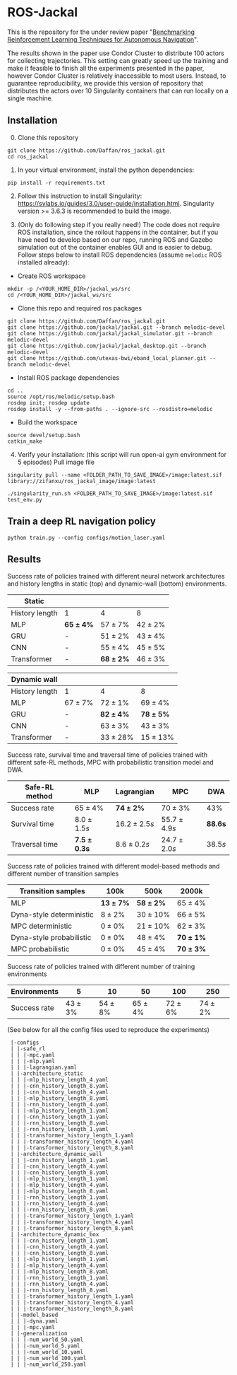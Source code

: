 # ROS-Jackal
This is the repository for the under review paper "[Benchmarking Reinforcement Learning Techniques for Autonomous Navigation]()".

The results shown in the paper use Condor Cluster to distribute 100 actors for collecting trajectories. This setting can greatly speed up the training and make it feasible to finish all the experiments presented in the paper, however Condor Cluster is relatively inaccessible to most users. Instead, to guarantee reproducibility, we provide this version of repository that distributes the actors over 10 Singularity containers that can run locally on a single machine.

## Installation
0. Clone this repository
```
git clone https://github.com/Daffan/ros_jackal.git
cd ros_jackal
```

1. In your virtual environment, install the python dependencies:
```
pip install -r requirements.txt
```

2. Follow this instruction to install Singularity: https://sylabs.io/guides/3.0/user-guide/installation.html. Singularity version >= 3.6.3 is recommended to build the image.

3. (Only do following step if you really need!) The code does not require ROS installation, since the rollout happens in the container, but if you have need to develop based on our repo, running ROS and Gazebo simulation out of the container enables GUI and is easier to debug. Follow steps below to install ROS dependencies (assume `melodic` ROS installed already):

* Create ROS workspace
```
mkdir -p /<YOUR_HOME_DIR>/jackal_ws/src
cd /<YOUR_HOME_DIR>/jackal_ws/src
```

* Clone this repo and required ros packages
```
git clone https://github.com/Daffan/ros_jackal.git
git clone https://github.com/jackal/jackal.git --branch melodic-devel
git clone https://github.com/jackal/jackal_simulator.git --branch melodic-devel
git clone https://github.com/jackal/jackal_desktop.git --branch melodic-devel
git clone https://github.com/utexas-bwi/eband_local_planner.git --branch melodic-devel
```

* Install ROS package dependencies
```
cd ..
source /opt/ros/melodic/setup.bash
rosdep init; rosdep update
rosdep install -y --from-paths . --ignore-src --rosdistro=melodic
```

* Build the workspace
```
source devel/setup.bash
catkin_make
```

4. Verify your installation: (this script will run open-ai gym environment for 5 episodes)
Pull image file
```
singularity pull --name <FOLDER_PATH_TO_SAVE_IMAGE>/image:latest.sif library://zifanxu/ros_jackal_image/image:latest
```
```
./singularity_run.sh <FOLDER_PATH_TO_SAVE_IMAGE>/image:latest.sif test_env.py
```

## Train a deep RL navigation policy
```
python train.py --config configs/motion_laser.yaml
```

## Results
Success rate of policies trained with different neural network architectures and history lengths in static (top) and dynamic-wall (bottom) environments.


| **Static**     |                           |                           |              |
|----------------|---------------------------|---------------------------|--------------|
| History length | 1                         | 4                         | 8            |
| MLP            | $\boldsymbol{65 \pm 4\%}$ | $57 \pm 7\%$              | $42 \pm 2\%$ |
| GRU            | -                         | $51 \pm 2\%$              | $43 \pm 4\%$ |
| CNN            | -                         | $55 \pm 4\%$              | $45 \pm 5\%$ |
| Transformer    | -                         | $\boldsymbol{68 \pm 2\%}$ | $46 \pm 3\%$ |

| **Dynamic wall** |              |                           |                           |
|------------------|--------------|---------------------------|---------------------------|
| History length   | 1            | 4                         | 8                         |
| MLP              | $67 \pm 7\%$ | $72 \pm 1\%$              | $69 \pm 4\%$              |
| GRU              | -            | $\boldsymbol{82 \pm 4\%}$ | $\boldsymbol{78 \pm 5\%}$ |
| CNN              | -            | $63 \pm 3\%$              | $43 \pm 3\%$              |
| Transformer      | -            | $33 \pm 28\%$             | $15 \pm 13\%$             |

Success rate, survival time and traversal time of policies trained with different safe-RL methods, MPC with probabilistic transition model and DWA.

| **Safe-RL method** | **MLP**                     | **Lagrangian**            | **MPC**         | **DWA**              |
|--------------------|-----------------------------|---------------------------|-----------------|----------------------|
| Success rate       | $65 \pm 4\%$                | $\boldsymbol{74 \pm 2\%}$ | $70 \pm 3\%$    | $43\%$               |   |
| Survival time      | $8.0 \pm 1.5s$              | $16.2 \pm 2.5s$           | $55.7 \pm 4.9s$ | $\boldsymbol{88.6s}$ |   |
| Traversal time     | $\boldsymbol{7.5 \pm 0.3s}$ | $8.6 \pm 0.2s$            | $24.7 \pm 2.0s$ | $38.5s$              |   |

Success rate of policies trained with different model-based methods and different number of transition samples

| **Transition samples**   | **100k**                  | **500k**                  | **2000k**                 |
|--------------------------|---------------------------|---------------------------|---------------------------|
| MLP                      | $\boldsymbol{13 \pm 7\%}$ | $\boldsymbol{58 \pm 2\%}$ | $65 \pm 4\%$              |
| Dyna-style deterministic | $8 \pm 2\%$               | $30 \pm 10\%$             | $66 \pm 5\%$              |
| MPC deterministic        | $0 \pm 0\%$               | $21 \pm 10\%$             | $62 \pm 3\%$              |
| Dyna-style probabilistic | $0 \pm 0\%$               | $48 \pm 4\%$              | $\boldsymbol{70 \pm 1\%}$ |
| MPC probabilistic        | $0 \pm 0\%$               | $45 \pm 4\%$              | $\boldsymbol{70 \pm 3\%}$ |

Success rate of policies trained with different number of training environments

| **Environments** | **5**        | **10**       | **50**       | **100**      | **250**       |
|------------------|--------------|--------------|--------------|--------------|---------------|
| Success rate     | $43 \pm 3\%$ | $54 \pm 8\%$ | $65 \pm 4\%$ | $72 \pm 6\%$ | $74 \pm 2 \%$ |


(See below for all the config files used to reproduce the experiments)
```
 |-configs
 | |-safe_rl
 | | |-mpc.yaml
 | | |-mlp.yaml
 | | |-lagrangian.yaml
 | |-architecture_static
 | | |-mlp_history_length_4.yaml
 | | |-cnn_history_length_8.yaml
 | | |-cnn_history_length_4.yaml
 | | |-mlp_history_length_8.yaml
 | | |-rnn_history_length_4.yaml
 | | |-mlp_history_length_1.yaml
 | | |-cnn_history_length_1.yaml
 | | |-rnn_history_length_8.yaml
 | | |-rnn_history_length_1.yaml
 | | |-transformer_history_length_1.yaml
 | | |-transformer_history_length_4.yaml
 | | |-transformer_history_length_8.yaml
 | |-architecture_dynamic_wall
 | | |-cnn_history_length_1.yaml
 | | |-cnn_history_length_4.yaml
 | | |-cnn_history_length_8.yaml
 | | |-mlp_history_length_1.yaml
 | | |-mlp_history_length_4.yaml
 | | |-mlp_history_length_8.yaml
 | | |-rnn_history_length_1.yaml
 | | |-rnn_history_length_4.yaml
 | | |-rnn_history_length_8.yaml
 | | |-transformer_history_length_1.yaml
 | | |-transformer_history_length_4.yaml
 | | |-transformer_history_length_8.yaml
 | |-architecture_dynamic_box
 | | |-cnn_history_length_1.yaml
 | | |-cnn_history_length_4.yaml
 | | |-cnn_history_length_8.yaml
 | | |-mlp_history_length_1.yaml
 | | |-mlp_history_length_4.yaml
 | | |-mlp_history_length_8.yaml
 | | |-rnn_history_length_1.yaml
 | | |-rnn_history_length_4.yaml
 | | |-rnn_history_length_8.yaml
 | | |-transformer_history_length_1.yaml
 | | |-transformer_history_length_4.yaml
 | | |-transformer_history_length_8.yaml
 | |-model_based
 | | |-dyna.yaml
 | | |-mpc.yaml
 | |-generalization
 | | |-num_world_50.yaml
 | | |-num_world_5.yaml
 | | |-num_world_10.yaml
 | | |-num_world_100.yaml
 | | |-num_world_250.yaml
```
